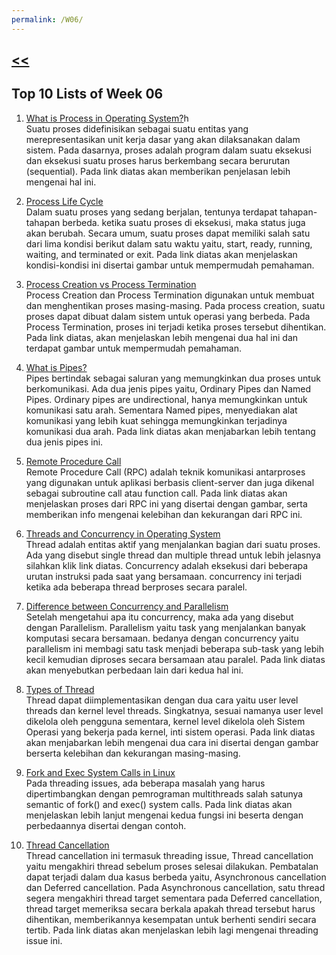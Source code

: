 ```yaml
---
permalink: /W06/
---
```

## [<<](../)

## Top 10 Lists of Week 06
1. [What is Process in Operating System?](https://www.tutorialspoint.com/operating_system/os_processes.htm)h<br>
Suatu proses didefinisikan sebagai suatu entitas yang merepresentasikan unit kerja dasar yang akan dilaksanakan dalam sistem. Pada dasarnya, proses adalah program dalam suatu eksekusi dan eksekusi suatu proses harus berkembang secara berurutan (sequential). Pada link diatas akan memberikan penjelasan lebih mengenai hal ini.

2. [Process Life Cycle](https://www.tutorialspoint.com/operating_system/os_processes.htm)<br>
Dalam suatu proses yang sedang berjalan, tentunya terdapat tahapan-tahapan berbeda. ketika suatu proses di eksekusi, maka status juga akan berubah. Secara umum, suatu proses dapat memiliki salah satu dari lima kondisi berikut dalam satu waktu yaitu, start, ready, running, waiting, and terminated or exit. Pada link diatas akan menjelaskan kondisi-kondisi ini disertai gambar untuk mempermudah pemahaman.

3. [Process Creation vs Process Termination](https://www.tutorialspoint.com/process-creation-vs-process-termination-in-operating-system)<br>
Process Creation dan Process Termination digunakan untuk membuat dan menghentikan proses masing-masing. Pada process creation, suatu proses dapat dibuat dalam sistem untuk operasi yang berbeda. Pada Process Termination, proses ini terjadi ketika proses tersebut dihentikan. Pada link diatas, akan menjelaskan lebih mengenai dua hal ini dan terdapat gambar untuk mempermudah pemahaman.

4. [What is Pipes?](https://cdynamicprogramming.blogspot.com/p/pipes-in-operating-system.html)<br>
Pipes bertindak sebagai saluran yang memungkinkan dua proses untuk berkomunikasi. Ada dua jenis pipes yaitu, Ordinary Pipes dan Named Pipes. Ordinary pipes are undirectional, hanya memungkinkan untuk komunikasi satu arah. Sementara Named pipes, menyediakan alat komunikasi yang lebih kuat sehingga memungkinkan terjadinya komunikasi dua arah. Pada link diatas akan menjabarkan lebih tentang dua jenis pipes ini.

5. [Remote Procedure Call](https://www.tutorialspoint.com/remote-procedure-call-rpc)<br>
Remote Procedure Call (RPC) adalah teknik komunikasi antarproses yang digunakan untuk aplikasi berbasis client-server dan juga dikenal sebagai subroutine call atau function call. Pada link diatas akan menjelaskan proses dari RPC ini yang disertai dengan gambar, serta memberikan info mengenai kelebihan dan kekurangan dari RPC ini.

6. [Threads and Concurrency in Operating System](https://medium.com/@akhandmishra/operating-system-threads-and-concurrency-aec2036b90f8)<br>
Thread adalah entitas aktif yang menjalankan bagian dari suatu proses. Ada yang disebut single thread dan multiple thread untuk lebih jelasnya silahkan klik link diatas. Concurrency adalah eksekusi dari beberapa urutan instruksi pada saat yang bersamaan. concurrency ini terjadi ketika ada beberapa thread berproses secara paralel.

7. [Difference between Concurrency and Parallelism](https://www.geeksforgeeks.org/difference-between-concurrency-and-parallelism/)<br>
Setelah mengetahui apa itu concurrency, maka ada yang disebut dengan Parallelism. Parallelism yaitu task yang menjalankan banyak komputasi secara bersamaan. bedanya dengan concurrency yaitu parallelism ini membagi satu task menjadi beberapa sub-task yang lebih kecil kemudian diproses secara bersamaan atau paralel. Pada link diatas akan menyebutkan perbedaan lain dari kedua hal ini.

8. [Types of Thread](https://www.tutorialspoint.com/operating_system/os_multi_threading.htm)<br>
Thread dapat diimplementasikan dengan dua cara yaitu user level threads dan kernel level threads. Singkatnya, sesuai namanya user level dikelola oleh pengguna sementara, kernel level dikelola oleh Sistem Operasi yang bekerja pada kernel, inti sistem operasi. Pada link diatas akan menjabarkan lebih mengenai dua cara ini disertai dengan gambar berserta kelebihan dan kekurangan masing-masing.

9. [Fork and Exec System Calls in Linux](https://www.softprayog.in/programming/creating-processes-with-fork-and-exec-in-linux)<br>
Pada threading issues, ada beberapa masalah yang harus dipertimbangkan dengan pemrograman multithreads salah satunya semantic of fork() and exec() system calls. Pada link diatas akan menjelaskan lebih lanjut mengenai kedua fungsi ini beserta dengan perbedaannya disertai dengan contoh.

10. [Thread Cancellation](https://www.tutorialspoint.com/what-is-thread-cancellation)<br>
Thread cancellation ini termasuk threading issue, Thread cancellation yaitu mengakhiri thread sebelum proses selesai dilakukan. Pembatalan dapat terjadi dalam dua kasus berbeda yaitu, Asynchronous cancellation dan Deferred cancellation. Pada Asynchronous cancellation, satu thread segera mengakhiri thread target sementara pada Deferred cancellation, thread target memeriksa secara berkala apakah thread tersebut harus dihentikan, memberikannya kesempatan untuk berhenti sendiri secara tertib. Pada link diatas akan menjelaskan lebih lagi mengenai threading issue ini.

